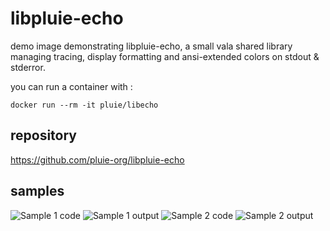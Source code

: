 # libpluie-echo

demo image demonstrating libpluie-echo, a small vala shared library managing tracing, display formatting and ansi-extended colors on stdout & stderror.

you can run a container with :

```
docker run --rm -it pluie/libecho
```

## repository

https://github.com/pluie-org/libpluie-echo

## samples

![Sample 1 code](https://www.meta-tech.academy/img/libpluie-echo_sample_code1.png?tmp=1)
![Sample 1 output](https://www.meta-tech.academy/img/libpluie-echo_sample1.png)
![Sample 2 code](https://www.meta-tech.academy/img/libpluie-echo_sample_code2.png?tmp=1)
![Sample 2 output](https://www.meta-tech.academy/img/libpluie-echo_sample2.png)

